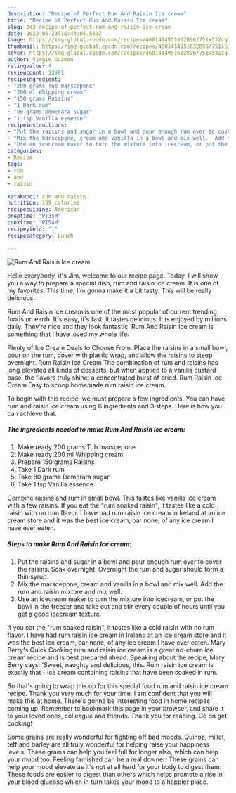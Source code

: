 ```yaml
---
description: "Recipe of Perfect Rum And Raisin Ice cream"
title: "Recipe of Perfect Rum And Raisin Ice cream"
slug: 343-recipe-of-perfect-rum-and-raisin-ice-cream
date: 2022-05-23T16:44:05.583Z
image: https://img-global.cpcdn.com/recipes/4601414951632896/751x532cq70/rum-and-raisin-ice-cream-recipe-main-photo.jpg
thumbnail: https://img-global.cpcdn.com/recipes/4601414951632896/751x532cq70/rum-and-raisin-ice-cream-recipe-main-photo.jpg
cover: https://img-global.cpcdn.com/recipes/4601414951632896/751x532cq70/rum-and-raisin-ice-cream-recipe-main-photo.jpg
author: Virgie Guzman
ratingvalue: 4
reviewcount: 13981
recipeingredient:
- "200 grams Tub marscepone"
- "200 ml Whipping cream"
- "150 grams Raisins"
- "1 Dark rum"
- "80 grams Demerara sugar"
- "1 tsp Vanilla essence"
recipeinstructions:
- "Put the raisins and sugar in a bowl and pour enough rum over to cover the raisins.  Soak overnight.  Overnight the rum and sugar should form a thin syrup."
- "Mix the marscepone, cream and vanilla in a bowl and mix well.  Add the rum and raisin mixture and mix well."
- "Use an icecream maker to turn the mixture into icecream, or put the bowl in the freezer and take out and stir every couple of hours until you get a good icecream texture."
categories:
- Recipe
tags:
- rum
- and
- raisin

katakunci: rum and raisin 
nutrition: 169 calories
recipecuisine: American
preptime: "PT35M"
cooktime: "PT54M"
recipeyield: "1"
recipecategory: Lunch

---
```



![Rum And Raisin Ice cream](https://img-global.cpcdn.com/recipes/4601414951632896/751x532cq70/rum-and-raisin-ice-cream-recipe-main-photo.jpg)

Hello everybody, it's Jim, welcome to our recipe page. Today, I will show you a way to prepare a special dish, rum and raisin ice cream. It is one of my favorites. This time, I'm gonna make it a bit tasty. This will be really delicious.

Rum And Raisin Ice cream is one of the most popular of current trending foods on earth. It's easy, it's fast, it tastes delicious. It is enjoyed by millions daily. They're nice and they look fantastic. Rum And Raisin Ice cream is something that I have loved my whole life.

Plenty of Ice Cream Deals to Choose From. Place the raisins in a small bowl, pour on the rum, cover with plastic wrap, and allow the raisins to steep overnight. Rum Raisin Ice Cream The combination of rum and raisins has long elevated all kinds of desserts, but when applied to a vanilla custard base, the flavors truly shine: a concentrated burst of dried. Rum Raisin Ice Cream Easy to scoop homemade rum raisin ice cream.


To begin with this recipe, we must prepare a few ingredients. You can have rum and raisin ice cream using 6 ingredients and 3 steps. Here is how you can achieve that.

<!--inarticleads1-->

##### The ingredients needed to make Rum And Raisin Ice cream:

1. Make ready 200 grams Tub marscepone
1. Make ready 200 ml Whipping cream
1. Prepare 150 grams Raisins
1. Take 1 Dark rum
1. Take 80 grams Demerara sugar
1. Take 1 tsp Vanilla essence


Combine raisins and rum in small bowl. This tastes like vanilla ice cream with a few raisins. If you eat the &#34;rum soaked raisin&#34;, it tastes like a cold raisin with no rum flavor. I have had rum raisin ice cream in Ireland at an ice cream store and it was the best ice cream, bar none, of any ice cream I have ever eaten. 

<!--inarticleads2-->

##### Steps to make Rum And Raisin Ice cream:

1. Put the raisins and sugar in a bowl and pour enough rum over to cover the raisins.  Soak overnight.  Overnight the rum and sugar should form a thin syrup.
1. Mix the marscepone, cream and vanilla in a bowl and mix well.  Add the rum and raisin mixture and mix well.
1. Use an icecream maker to turn the mixture into icecream, or put the bowl in the freezer and take out and stir every couple of hours until you get a good icecream texture.


If you eat the &#34;rum soaked raisin&#34;, it tastes like a cold raisin with no rum flavor. I have had rum raisin ice cream in Ireland at an ice cream store and it was the best ice cream, bar none, of any ice cream I have ever eaten. Mary Berry&#39;s Quick Cooking rum and raisin ice cream is a great no-churn ice cream recipe and is best prepared ahead. Speaking about the recipe, Mary Berry says: &#39;Sweet, naughty and delicious, this. Rum raisin ice cream is exactly that - ice cream containing raisins that have been soaked in rum. 

So that's going to wrap this up for this special food rum and raisin ice cream recipe. Thank you very much for your time. I am confident that you will make this at home. There's gonna be interesting food in home recipes coming up. Remember to bookmark this page in your browser, and share it to your loved ones, colleague and friends. Thank you for reading. Go on get cooking!

Some grains are really wonderful for fighting off bad moods. Quinoa, millet, teff and barley are all truly wonderful for helping raise your happiness levels. These grains can help you feel full for longer also, which can help your mood too. Feeling famished can be a real downer! These grains can help your mood elevate as it's not at all hard for your body to digest them. These foods are easier to digest than others which helps promote a rise in your blood glucose which in turn takes your mood to a happier place.
